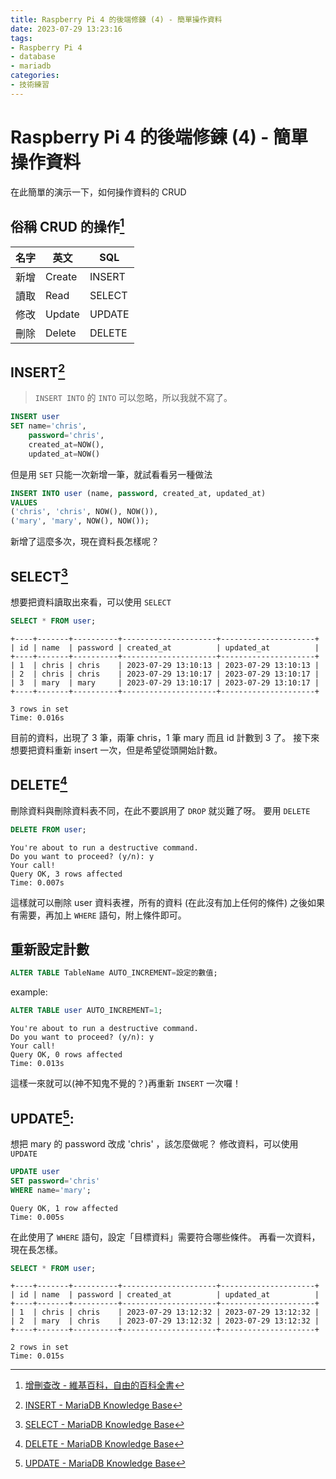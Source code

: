 ```yaml
---
title: Raspberry Pi 4 的後端修鍊 (4) - 簡單操作資料
date: 2023-07-29 13:23:16
tags:
- Raspberry Pi 4
- database
- mariadb
categories:
- 技術練習
---
```

# Raspberry Pi 4 的後端修鍊 (4) - 簡單操作資料

在此簡單的演示一下，如何操作資料的 CRUD

## 俗稱 CRUD 的操作[^crud]

[^crud]: [增刪查改 - 維基百科，自由的百科全書](https://zh.wikipedia.org/zh-tw/%E5%A2%9E%E5%88%AA%E6%9F%A5%E6%94%B9)

|名字|英文|SQL|
|----|----|----|
|新增|Create|INSERT|
|讀取|Read|SELECT|
|修改|Update|UPDATE|
|刪除|Delete|DELETE|

## INSERT[^insert]

[^insert]: [INSERT - MariaDB Knowledge Base](https://mariadb.com/kb/en/insert/)

> `INSERT INTO` 的 `INTO` 可以忽略，所以我就不寫了。

```sql
INSERT user 
SET name='chris', 
    password='chris', 
    created_at=NOW(), 
    updated_at=NOW()
```

但是用 `SET` 只能一次新增一筆，就試看看另一種做法

```sql
INSERT INTO user (name, password, created_at, updated_at) 
VALUES
('chris', 'chris', NOW(), NOW()), 
('mary', 'mary', NOW(), NOW());
```

新增了這麼多次，現在資料長怎樣呢？

## SELECT[^select]

[^select]: [SELECT - MariaDB Knowledge Base](https://mariadb.com/kb/en/select/)

想要把資料讀取出來看，可以使用 `SELECT`

```sql
SELECT * FROM user;
```

```shell
+----+-------+----------+---------------------+---------------------+
| id | name  | password | created_at          | updated_at          |
+----+-------+----------+---------------------+---------------------+
| 1  | chris | chris    | 2023-07-29 13:10:13 | 2023-07-29 13:10:13 |
| 2  | chris | chris    | 2023-07-29 13:10:17 | 2023-07-29 13:10:17 |
| 3  | mary  | mary     | 2023-07-29 13:10:17 | 2023-07-29 13:10:17 |
+----+-------+----------+---------------------+---------------------+

3 rows in set
Time: 0.016s
```


目前的資料，出現了 3 筆，兩筆 chris，1 筆 mary 而且 id 計數到 3 了。
接下來想要把資料重新 insert 一次，但是希望從頭開始計數。



## DELETE[^delete]

[^delete]: [DELETE - MariaDB Knowledge Base](https://mariadb.com/kb/en/delete/)

刪除資料與刪除資料表不同，在此不要誤用了 `DROP` 就災難了呀。
要用 `DELETE`


```sql
DELETE FROM user;
```

```shell
You're about to run a destructive command.
Do you want to proceed? (y/n): y
Your call!
Query OK, 3 rows affected
Time: 0.007s
```

這樣就可以刪除 user 資料表裡，所有的資料 (在此沒有加上任何的條件)
之後如果有需要，再加上 `WHERE` 語句，附上條件即可。

## 重新設定計數

```sql
ALTER TABLE TableName AUTO_INCREMENT=設定的數值;
```

example: 

```sql
ALTER TABLE user AUTO_INCREMENT=1;
```

```shell
You're about to run a destructive command.
Do you want to proceed? (y/n): y
Your call!
Query OK, 0 rows affected
Time: 0.013s
```

這樣一來就可以(神不知鬼不覺的？)再重新 `INSERT`  一次囉！

## UPDATE[^update]:

[^update]: [UPDATE - MariaDB Knowledge Base](https://mariadb.com/kb/en/update/)

想把 mary 的 password 改成 'chris' ，該怎麼做呢？
修改資料，可以使用 `UPDATE`

```sql
UPDATE user
SET password='chris'
WHERE name='mary';
```
```shell
Query OK, 1 row affected
Time: 0.005s
```

在此使用了 `WHERE` 語句，設定「目標資料」需要符合哪些條件。
再看一次資料，現在長怎樣。

```sql
SELECT * FROM user;
```

```shell
+----+-------+----------+---------------------+---------------------+
| id | name  | password | created_at          | updated_at          |
+----+-------+----------+---------------------+---------------------+
| 1  | chris | chris    | 2023-07-29 13:12:32 | 2023-07-29 13:12:32 |
| 2  | mary  | chris    | 2023-07-29 13:12:32 | 2023-07-29 13:12:32 |
+----+-------+----------+---------------------+---------------------+

2 rows in set
Time: 0.015s
```
